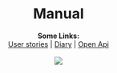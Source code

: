 
<h1 align="center" text="bold">Manual</h1>

<p align="center">
  <b>Some Links:</b><br>
  <a href="https://github.com/PGBFDH18/project-3-ludo-web-app-hackerman_web_page/blob/master/docs/UserStories.md">User stories</a> |
  <a href="#">Diary</a> |
  <a href="#">Open Api</a>
  <br><br>
  <img src="http://s.4cdn.org/image/title/105.gif">
</p>
